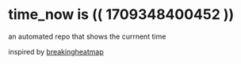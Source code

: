 # time_now is (( 1709348400452 ))

an automated repo that shows the currnent time

inspired by [breakingheatmap](https://github.com/breakingheatmap/breakingheatmap)